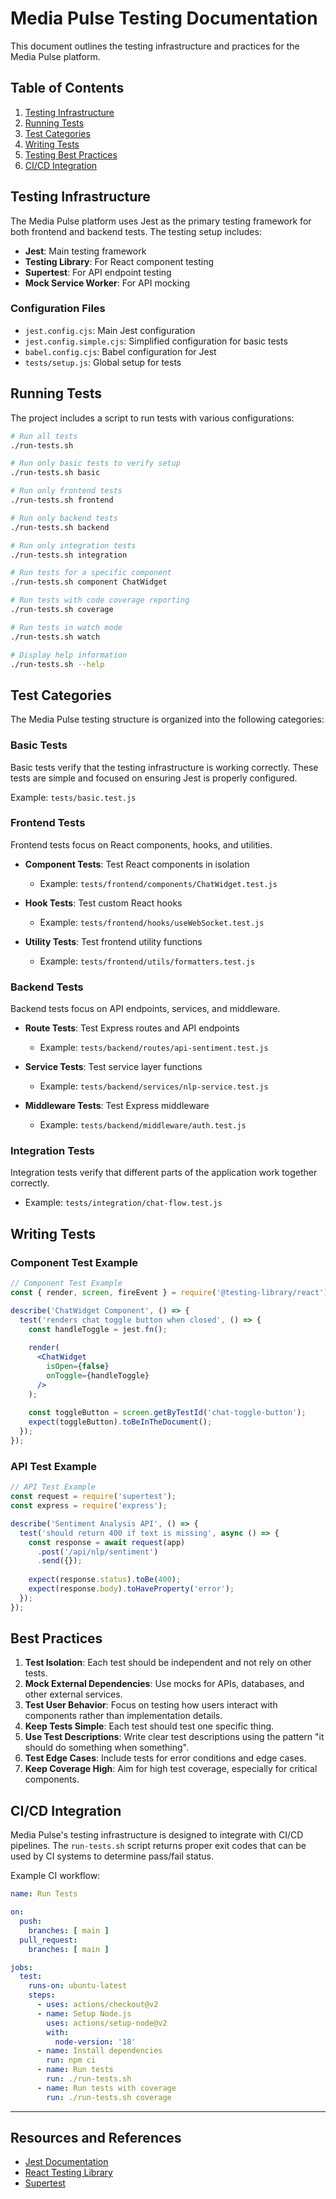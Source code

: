 # Media Pulse Testing Documentation

This document outlines the testing infrastructure and practices for the Media Pulse platform.

## Table of Contents

1. [Testing Infrastructure](#testing-infrastructure)
2. [Running Tests](#running-tests)
3. [Test Categories](#test-categories)
4. [Writing Tests](#writing-tests)
5. [Testing Best Practices](#best-practices)
6. [CI/CD Integration](#cicd-integration)

## Testing Infrastructure

The Media Pulse platform uses Jest as the primary testing framework for both frontend and backend tests. The testing setup includes:

- **Jest**: Main testing framework
- **Testing Library**: For React component testing
- **Supertest**: For API endpoint testing
- **Mock Service Worker**: For API mocking

### Configuration Files

- `jest.config.cjs`: Main Jest configuration
- `jest.config.simple.cjs`: Simplified configuration for basic tests
- `babel.config.cjs`: Babel configuration for Jest
- `tests/setup.js`: Global setup for tests

## Running Tests

The project includes a script to run tests with various configurations:

```bash
# Run all tests
./run-tests.sh

# Run only basic tests to verify setup
./run-tests.sh basic

# Run only frontend tests
./run-tests.sh frontend

# Run only backend tests
./run-tests.sh backend

# Run only integration tests
./run-tests.sh integration

# Run tests for a specific component
./run-tests.sh component ChatWidget

# Run tests with code coverage reporting
./run-tests.sh coverage

# Run tests in watch mode
./run-tests.sh watch

# Display help information
./run-tests.sh --help
```

## Test Categories

The Media Pulse testing structure is organized into the following categories:

### Basic Tests

Basic tests verify that the testing infrastructure is working correctly. These tests are simple and focused on ensuring Jest is properly configured.

Example: `tests/basic.test.js`

### Frontend Tests

Frontend tests focus on React components, hooks, and utilities.

- **Component Tests**: Test React components in isolation
  - Example: `tests/frontend/components/ChatWidget.test.js`

- **Hook Tests**: Test custom React hooks
  - Example: `tests/frontend/hooks/useWebSocket.test.js`

- **Utility Tests**: Test frontend utility functions
  - Example: `tests/frontend/utils/formatters.test.js`

### Backend Tests

Backend tests focus on API endpoints, services, and middleware.

- **Route Tests**: Test Express routes and API endpoints
  - Example: `tests/backend/routes/api-sentiment.test.js`

- **Service Tests**: Test service layer functions
  - Example: `tests/backend/services/nlp-service.test.js`

- **Middleware Tests**: Test Express middleware
  - Example: `tests/backend/middleware/auth.test.js`

### Integration Tests

Integration tests verify that different parts of the application work together correctly.

- Example: `tests/integration/chat-flow.test.js`

## Writing Tests

### Component Test Example

```jsx
// Component Test Example
const { render, screen, fireEvent } = require('@testing-library/react');

describe('ChatWidget Component', () => {
  test('renders chat toggle button when closed', () => {
    const handleToggle = jest.fn();
    
    render(
      <ChatWidget 
        isOpen={false}
        onToggle={handleToggle}
      />
    );
    
    const toggleButton = screen.getByTestId('chat-toggle-button');
    expect(toggleButton).toBeInTheDocument();
  });
});
```

### API Test Example

```javascript
// API Test Example
const request = require('supertest');
const express = require('express');

describe('Sentiment Analysis API', () => {
  test('should return 400 if text is missing', async () => {
    const response = await request(app)
      .post('/api/nlp/sentiment')
      .send({});
    
    expect(response.status).toBe(400);
    expect(response.body).toHaveProperty('error');
  });
});
```

## Best Practices

1. **Test Isolation**: Each test should be independent and not rely on other tests.
2. **Mock External Dependencies**: Use mocks for APIs, databases, and other external services.
3. **Test User Behavior**: Focus on testing how users interact with components rather than implementation details.
4. **Keep Tests Simple**: Each test should test one specific thing.
5. **Use Test Descriptions**: Write clear test descriptions using the pattern "it should do something when something".
6. **Test Edge Cases**: Include tests for error conditions and edge cases.
7. **Keep Coverage High**: Aim for high test coverage, especially for critical components.

## CI/CD Integration

Media Pulse's testing infrastructure is designed to integrate with CI/CD pipelines. The `run-tests.sh` script returns proper exit codes that can be used by CI systems to determine pass/fail status.

Example CI workflow:

```yaml
name: Run Tests

on:
  push:
    branches: [ main ]
  pull_request:
    branches: [ main ]

jobs:
  test:
    runs-on: ubuntu-latest
    steps:
      - uses: actions/checkout@v2
      - name: Setup Node.js
        uses: actions/setup-node@v2
        with:
          node-version: '18'
      - name: Install dependencies
        run: npm ci
      - name: Run tests
        run: ./run-tests.sh
      - name: Run tests with coverage
        run: ./run-tests.sh coverage
```

---

## Resources and References

- [Jest Documentation](https://jestjs.io/docs/getting-started)
- [React Testing Library](https://testing-library.com/docs/react-testing-library/intro/)
- [Supertest](https://github.com/visionmedia/supertest)
